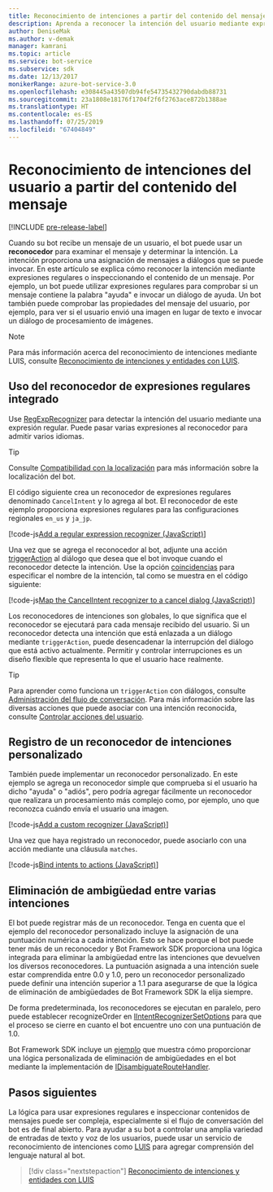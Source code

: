 ```yaml
---
title: Reconocimiento de intenciones a partir del contenido del mensaje | Microsoft Docs
description: Aprenda a reconocer la intención del usuario mediante expresiones regulares o comprobando el contenido del mensaje.
author: DeniseMak
ms.author: v-demak
manager: kamrani
ms.topic: article
ms.service: bot-service
ms.subservice: sdk
ms.date: 12/13/2017
monikerRange: azure-bot-service-3.0
ms.openlocfilehash: e308445a43507db94fe54735432790dabdb88731
ms.sourcegitcommit: 23a1808e18176f1704f2f6f2763ace872b1388ae
ms.translationtype: HT
ms.contentlocale: es-ES
ms.lasthandoff: 07/25/2019
ms.locfileid: "67404849"
---
```

# <a name="recognize-user-intent-from-message-content"></a>Reconocimiento de intenciones del usuario a partir del contenido del mensaje

[!INCLUDE [pre-release-label](../includes/pre-release-label-v3.md)]

Cuando su bot recibe un mensaje de un usuario, el bot puede usar un **reconocedor** para examinar el mensaje y determinar la intención. La intención proporciona una asignación de mensajes a diálogos que se puede invocar. En este artículo se explica cómo reconocer la intención mediante expresiones regulares o inspeccionando el contenido de un mensaje. Por ejemplo, un bot puede utilizar expresiones regulares para comprobar si un mensaje contiene la palabra "ayuda" e invocar un diálogo de ayuda. Un bot también puede comprobar las propiedades del mensaje del usuario, por ejemplo, para ver si el usuario envió una imagen en lugar de texto e invocar un diálogo de procesamiento de imágenes. 

> [!NOTE]
> Para más información acerca del reconocimiento de intenciones mediante LUIS, consulte [Reconocimiento de intenciones y entidades con LUIS](bot-builder-nodejs-recognize-intent-luis.md). 


## <a name="use-the-built-in-regular-expression-recognizer"></a>Uso del reconocedor de expresiones regulares integrado
Use [RegExpRecognizer][RegExpRecognizer] para detectar la intención del usuario mediante una expresión regular. Puede pasar varias expresiones al reconocedor para admitir varios idiomas. 

> [!TIP]
> Consulte [Compatibilidad con la localización](bot-builder-nodejs-localization.md) para más información sobre la localización del bot.

El código siguiente crea un reconocedor de expresiones regulares denominado `CancelIntent` y lo agrega al bot. El reconocedor de este ejemplo proporciona expresiones regulares para las configuraciones regionales `en_us` y `ja_jp`. 

[!code-js[Add a regular expression recognizer (JavaScript)](../includes/code/node-regex-recognizer.js#addRegexRecognizer)]

Una vez que se agrega el reconocedor al bot, adjunte una acción [triggerAction][triggerAction] al diálogo que desea que el bot invoque cuando el reconocedor detecte la intención. Use la opción [coincidencias][matches] para especificar el nombre de la intención, tal como se muestra en el código siguiente:

[!code-js[Map the CancelIntent recognizer to a cancel dialog (JavaScript)](../includes/code/node-regex-recognizer.js#bindCancelDialogToRegexRecognizer)]

Los reconocedores de intenciones son globales, lo que significa que el reconocedor se ejecutará para cada mensaje recibido del usuario. Si un reconocedor detecta una intención que está enlazada a un diálogo mediante `triggerAction`, puede desencadenar la interrupción del diálogo que está activo actualmente. Permitir y controlar interrupciones es un diseño flexible que representa lo que el usuario hace realmente.

> [!TIP] 
> Para aprender como funciona un `triggerAction` con diálogos, consulte [Administración del flujo de conversación](bot-builder-nodejs-manage-conversation-flow.md). Para más información sobre las diversas acciones que puede asociar con una intención reconocida, consulte [Controlar acciones del usuario](bot-builder-nodejs-dialog-actions.md).

## <a name="register-a-custom-intent-recognizer"></a>Registro de un reconocedor de intenciones personalizado
También puede implementar un reconocedor personalizado. En este ejemplo se agrega un reconocedor simple que comprueba si el usuario ha dicho "ayuda" o "adiós", pero podría agregar fácilmente un reconocedor que realizara un procesamiento más complejo como, por ejemplo, uno que reconozca cuándo envía el usuario una imagen. 


[!code-js[Add a custom recognizer (JavaScript)](../includes/code/node-howto-recognize-intent.js#addCustomRecognizer)]

Una vez que haya registrado un reconocedor, puede asociarlo con una acción mediante una cláusula `matches`.

[!code-js[Bind intents to actions (JavaScript)](../includes/code/node-howto-recognize-intent.js#bindIntentsToActions)]

## <a name="disambiguate-between-multiple-intents"></a>Eliminación de ambigüedad entre varias intenciones

El bot puede registrar más de un reconocedor. Tenga en cuenta que el ejemplo del reconocedor personalizado incluye la asignación de una puntuación numérica a cada intención. Esto se hace porque el bot puede tener más de un reconocedor y Bot Framework SDK proporciona una lógica integrada para eliminar la ambigüedad entre las intenciones que devuelven los diversos reconocedores. La puntuación asignada a una intención suele estar comprendida entre 0.0 y 1.0, pero un reconocedor personalizado puede definir una intención superior a 1.1 para asegurarse de que la lógica de eliminación de ambigüedades de Bot Framework SDK la elija siempre. 

De forma predeterminada, los reconocedores se ejecutan en paralelo, pero puede establecer recognizeOrder en [IIntentRecognizerSetOptions][IntentRecognizerSetOptions] para que el proceso se cierre en cuanto el bot encuentre uno con una puntuación de 1.0.

Bot Framework SDK incluye un [ejemplo][DisambiguationSample] que muestra cómo proporcionar una lógica personalizada de eliminación de ambigüedades en el bot mediante la implementación de [IDisambiguateRouteHandler][IDisambiguateRouteHandler].

## <a name="next-steps"></a>Pasos siguientes
La lógica para usar expresiones regulares e inspeccionar contenidos de mensajes puede ser compleja, especialmente si el flujo de conversación del bot es de final abierto. Para ayudar a su bot a controlar una amplia variedad de entradas de texto y voz de los usuarios, puede usar un servicio de reconocimiento de intenciones como [LUIS][LUIS] para agregar comprensión del lenguaje natural al bot.

> [!div class="nextstepaction"]
> [Reconocimiento de intenciones y entidades con LUIS](bot-builder-nodejs-recognize-intent-luis.md)


[LUIS]: https://www.luis.ai/

[triggerAction]: https://docs.botframework.com/node/builder/chat-reference/classes/_botbuilder_d_.dialog.html#triggeraction

[matches]: https://docs.botframework.com/node/builder/chat-reference/interfaces/_botbuilder_d_.itriggeractionoptions.html#matches

[node-js-bot-how-to]: bot-builder-nodejs-recognize-intent-luis.md

[LUISAzureDocs]: /azure/cognitive-services/LUIS/Home

[IMessage]: http://docs.botframework.com/node/builder/chat-reference/interfaces/_botbuilder_d_.imessage

[IntentRecognizerSetOptions]: https://docs.botframework.com/node/builder/chat-reference/interfaces/_botbuilder_d_.iintentrecognizersetoptions.html

[LuisRecognizer]: https://docs.botframework.com/node/builder/chat-reference/classes/_botbuilder_d_.luisrecognizer

[LUISSample]: https://aka.ms/v3-js-luisSample

[LUISConcepts]: https://docs.botframework.com/node/builder/guides/understanding-natural-language/

[DisambiguationSample]: https://aka.ms/v3-js-onDisambiguateRoute

[IDisambiguateRouteHandler]: https://docs.botframework.com/node/builder/chat-reference/interfaces/_botbuilder_d_.idisambiguateroutehandler.html

[RegExpRecognizer]: https://docs.botframework.com/node/builder/chat-reference/classes/_botbuilder_d_.regexprecognizer.html

[AlarmBot]: https://aka.ms/v3-js-luisSample
